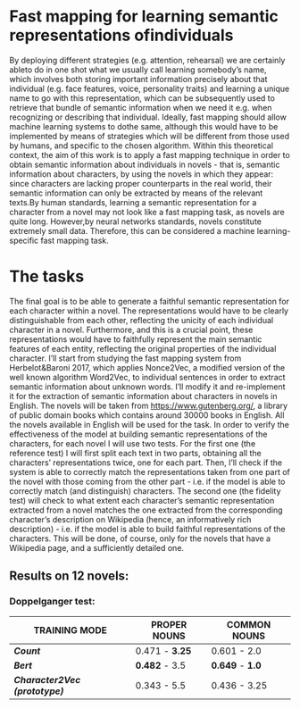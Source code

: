 # Fast mapping for learning semantic representations ofindividuals

By deploying different strategies (e.g.  attention, rehearsal) we are certainly ableto do in one shot what we usually call learning somebody’s name, which involves both storing important information precisely about that individual (e.g.  face features, voice, personality traits) and learning a unique name to go with this representation, which can be subsequently used to retrieve that bundle of semantic information when we need it e.g. when recognizing or describing that individual.  Ideally, fast mapping should allow machine learning systems to dothe same, although this would have to be implemented by means of strategies which will be different from those used by humans, and specific to the chosen algorithm. Within this theoretical context, the aim of this work is to apply a fast mapping technique in order to obtain semantic information about individuals in novels - that is, semantic information about characters, by using the novels in which they appear:  since characters are lacking proper counterparts in the real world, their semantic information can only be extracted by means of the relevant texts.By human standards, learning a semantic representation for a character from a novel may not look like a fast mapping task, as novels are quite long.  However,by neural networks standards, novels constitute extremely small data. Therefore, this can be considered a machine learning-specific fast mapping task.

# The tasks

The final goal is to be able to generate a faithful semantic representation for each character within a novel. The representations would have to be clearly distinguishable from each other, reflecting the unicity of each individual character in a novel. Furthermore, and this is a crucial point, these representations would have to faithfully represent the main semantic features of each entity, reflecting the original properties of the individual character. I’ll start from studying the fast mapping system from Herbelot&Baroni 2017, which applies Nonce2Vec, a modified version of the well known algorithm Word2Vec, to individual sentences in order to extract semantic information about unknown words. I’ll modify it and re-implement it for the extraction of semantic information about characters in novels in English. The novels will be taken from https://www.gutenberg.org/, a library of public domain books which contains around 30000 books in English. All the novels available in English will be used for the task. In order to verify the effectiveness of the model at building semantic representations of the characters, for each novel I will use two tests. For the first one (the reference test) I will first split each text in two parts, obtaining all the characters’ representations twice, one for each part. Then, I’ll check if the system is able to correctly match the representations taken from one part of the novel with those coming from the other part - i.e. if the model is able to correctly match (and distinguish) characters. The second one (the fidelity test) will check to what extent each character’s semantic representation extracted from a novel matches the one extracted from the corresponding character’s description on Wikipedia (hence, an informatively rich description) - i.e. if the model is able to build faithful representations of the characters. This will be done, of course, only for the novels that have a Wikipedia page, and a sufficiently detailed one.

## Results on 12 novels:

### Doppelganger test:

| TRAINING MODE | PROPER NOUNS | COMMON NOUNS |
| --- | --- | --- |
| _**Count**_ | 0.471 - **3.25** | 0.601 - 2.0 |
| _**Bert**_ | **0.482** - 3.5 | **0.649** - **1.0** |
| _**Character2Vec (prototype)**_ | 0.343 - 5.5 | 0.436 - 3.25 |

